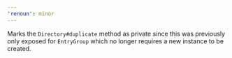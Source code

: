 ```yaml
---
'renoun': minor
---
```


Marks the `Directory#duplicate` method as private since this was previously only exposed for `EntryGroup` which no longer requires a new instance to be created.
